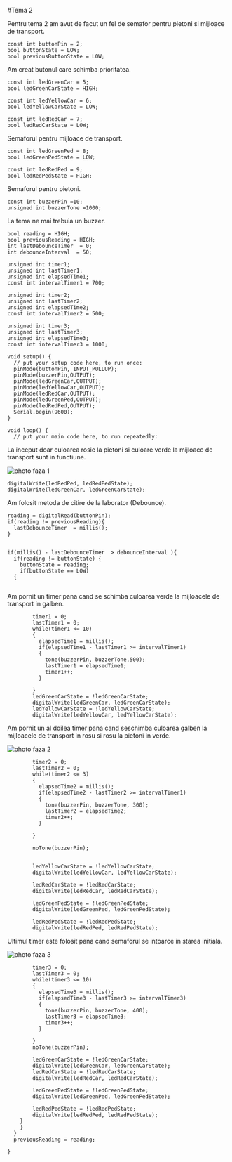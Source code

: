 #Tema 2

Pentru tema 2 am avut de facut un fel de semafor pentru pietoni si mijloace de transport.
```
const int buttonPin = 2;
bool buttonState = LOW;
bool previousButtonState = LOW;
```
Am creat butonul care schimba prioritatea.
```
const int ledGreenCar = 5;
bool ledGreenCarState = HIGH;

const int ledYellowCar = 6;
bool ledYellowCarState = LOW;

const int ledRedCar = 7;
bool ledRedCarState = LOW;
```
Semaforul pentru mijloace de transport.
```
const int ledGreenPed = 8;
bool ledGreenPedState = LOW;

const int ledRedPed = 9;
bool ledRedPedState = HIGH;
```
Semaforul pentru pietoni.
```
const int buzzerPin =10;
unsigned int buzzerTone =1000;

```
La tema ne mai trebuia un buzzer.
```
bool reading = HIGH;
bool previousReading = HIGH;
int lastDebounceTimer  = 0;
int debounceInterval  = 50;

unsigned int timer1;
unsigned int lastTimer1;
unsigned int elapsedTime1;
const int intervalTimer1 = 700;

unsigned int timer2;
unsigned int lastTimer2;
unsigned int elapsedTime2;
const int intervalTimer2 = 500;

unsigned int timer3;
unsigned int lastTimer3;
unsigned int elapsedTime3;
const int intervalTimer3 = 1000;

void setup() {
  // put your setup code here, to run once:
  pinMode(buttonPin, INPUT_PULLUP);
  pinMode(buzzerPin,OUTPUT);
  pinMode(ledGreenCar,OUTPUT);
  pinMode(ledYellowCar,OUTPUT);
  pinMode(ledRedCar,OUTPUT);
  pinMode(ledGreenPed,OUTPUT);
  pinMode(ledRedPed,OUTPUT);
  Serial.begin(9600);
}

void loop() {
  // put your main code here, to run repeatedly:
  ```
La inceput doar culoarea rosie la pietoni si culoare verde la mijloace de transport sunt in functiune. 
  
![photo faza 1](https://github.com/TraianV/IntroductionToRobotics/blob/main/tema2/tema2%20faza1.jpg)
  ```
  digitalWrite(ledRedPed, ledRedPedState);
  digitalWrite(ledGreenCar, ledGreenCarState);
  ```
  Am folosit metoda de citire de la laborator (Debounce).
  ```
  reading = digitalRead(buttonPin);
  if(reading != previousReading){
    lastDebounceTimer  = millis();
  }
    
    
  if(millis() - lastDebounceTimer  > debounceInterval ){
    if(reading != buttonState) {
      buttonState = reading;
      if(buttonState == LOW)
    {
              
```
Am pornit un timer pana cand se schimba culoarea verde la mijloacele de transport in galben.
```
        timer1 = 0;
        lastTimer1 = 0;
        while(timer1 <= 10)
        {
          elapsedTime1 = millis();
          if(elapsedTime1 - lastTimer1 >= intervalTimer1)
          {
            tone(buzzerPin, buzzerTone,500);
            lastTimer1 = elapsedTime1;
            timer1++;
          }
               
        }
        ledGreenCarState = !ledGreenCarState;
        digitalWrite(ledGreenCar, ledGreenCarState);
        ledYellowCarState = !ledYellowCarState; 
        digitalWrite(ledYellowCar, ledYellowCarState);
```
Am pornit un al doilea timer pana cand seschimba culoarea galben la mijloacele de transport in rosu si rosu la pietoni in verde.

![photo faza 2](https://github.com/TraianV/IntroductionToRobotics/blob/main/tema2/tema2%20faza2.jpg)
```
        timer2 = 0;
        lastTimer2 = 0;
        while(timer2 <= 3)
        {
          elapsedTime2 = millis();
          if(elapsedTime2 - lastTimer2 >= intervalTimer1)
          {
            tone(buzzerPin, buzzerTone, 300);
            lastTimer2 = elapsedTime2;
            timer2++;
          }
            
        }

        noTone(buzzerPin);
                
        
        ledYellowCarState = !ledYellowCarState; 
        digitalWrite(ledYellowCar, ledYellowCarState);
        
        ledRedCarState = !ledRedCarState;
        digitalWrite(ledRedCar, ledRedCarState);
        
        ledGreenPedState = !ledGreenPedState;
        digitalWrite(ledGreenPed, ledGreenPedState);
        
        ledRedPedState = !ledRedPedState;
        digitalWrite(ledRedPed, ledRedPedState);
```
Ultimul timer este folosit pana cand semaforul se intoarce in starea initiala.

![photo faza 3](https://github.com/TraianV/IntroductionToRobotics/blob/main/tema2/tema2%20faza3.jpg)
```
        timer3 = 0;
        lastTimer3 = 0;
        while(timer3 <= 10)
        {
          elapsedTime3 = millis();
          if(elapsedTime3 - lastTimer3 >= intervalTimer3)
          {
            tone(buzzerPin, buzzerTone, 400);
            lastTimer3 = elapsedTime3;
            timer3++;
          }
            
        }
        noTone(buzzerPin);
        
        ledGreenCarState = !ledGreenCarState;
        digitalWrite(ledGreenCar, ledGreenCarState);
        ledRedCarState = !ledRedCarState;
        digitalWrite(ledRedCar, ledRedCarState);
        
        ledGreenPedState = !ledGreenPedState;
        digitalWrite(ledGreenPed, ledGreenPedState);
        
        ledRedPedState = !ledRedPedState;
        digitalWrite(ledRedPed, ledRedPedState);
    }
    }
  }
  previousReading = reading;

}
```
